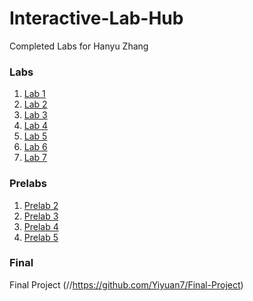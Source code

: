 # Interactive-Lab-Hub

Completed Labs for Hanyu Zhang


### Labs

1. [Lab 1](//github.com/PGhzhang/idd-fa18-lab1)
2. [Lab 2](//github.com/PGhzhang/idd-fa18-lab2)
3. [Lab 3](//github.com/PGhzhang/IDD-Fa18-Lab3)
4. [Lab 4](//github.com/PGhzhang/IDD-Fa18-Lab4)
5. [Lab 5](//github.com/PGhzhang/IDD-Fa18-Lab5)
6. [Lab 6](//github.com/PGhzhang/IDD-Fa18-Lab6)
7. [Lab 7](//github.com/PGhzhang/IDD-Fa18-Lab7)


### Prelabs
1. [Prelab 2](//github.com/PGhzhang/Interactive-Lab-Hub/tree/master/PreLabs/PreLab2)
2. [Prelab 3](//github.com/PGhzhang/Interactive-Lab-Hub/tree/master/PreLabs/PreLab3)
3. [Prelab 4](//github.com/PGhzhang/Interactive-Lab-Hub/tree/master/PreLabs/PreLab4)
4. [Prelab 5](//github.com/PGhzhang/Interactive-Lab-Hub/tree/master/PreLabs/PreLab5)


### Final
Final Project (//https://github.com/Yiyuan7/Final-Project)
